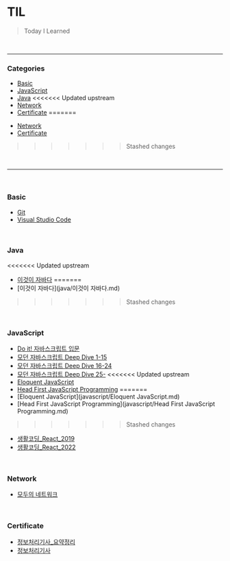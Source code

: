 # TIL

> Today I Learned

<br>

---

### Categories

+ [Basic](#basic)
+ [JavaScript](#javascript)
+ [Java](#java)
<<<<<<< Updated upstream
+ [Network](#network)
+ [Certificate](#certificate)
=======

* [Network](#network)
* [Certificate](#certificate)
>>>>>>> Stashed changes

<br>

---

<br>

### Basic

- [Git](basic/git.md)
- [Visual Studio Code](basic/vscode.md)

<br>

### Java

<<<<<<< Updated upstream
- [이것이 자바다](java/이것이_자바다.md)
=======
- [이것이 자바다](java/이것이 자바다.md)
>>>>>>> Stashed changes

<br>

### JavaScript

- [Do it! 자바스크립트 입문](javascript/Do_it_자바스크립트_입문.md)
- [모던 자바스크립트 Deep Dive 1-15](javascript/모던_자바스크립트_Deep_Dive_1-15.md)
- [모던 자바스크립트 Deep Dive 16-24](javascript/모던_자바스크립트_Deep_Dive_16-24.md)
- [모던 자바스크립트 Deep Dive 25-](javascript/모던_자바스크립트_Deep_Dive_25-.md)
<<<<<<< Updated upstream
- [Eloquent JavaScript](javascript/Eloquent_JavaScript.md)
- [Head First JavaScript Programming](javascript/Head_First_JavaScript_Programming.md)
=======
- [Eloquent JavaScript](javascript/Eloquent JavaScript.md)
- [Head First JavaScript Programming](javascript/Head First JavaScript Programming.md)
>>>>>>> Stashed changes

- [생활코딩_React_2019](javascript/생활코딩_React_2019.md)
- [생활코딩_React_2022](javascript/생활코딩_React_2022.md)

<br>

### Network

- [모두의 네트워크](network/모두의_네트워크.md)

<br>

### Certificate

- [정보처리기사_요약정리](certificate/정보처리기사/요약정리.md)
- [정보처리기사](certificate/정보처리기사/정보처리기사.md)

<br>